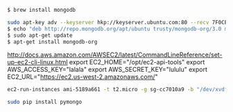 


```bash
$ brew install mongodb
```

```bash
sudo apt-key adv --keyserver hkp://keyserver.ubuntu.com:80 --recv 7F0CEB10
$ echo "deb http://repo.mongodb.org/apt/ubuntu trusty/mongodb-org/3.0 multiverse" | sudo tee /etc/apt/sources.list.d/mongodb-org-3.0.list
$ sudo apt-get update
$ apt-get install mongodb-org
```

http://docs.aws.amazon.com/AWSEC2/latest/CommandLineReference/set-up-ec2-cli-linux.html
export EC2_HOME="/opt/ec2-api-tools"
export AWS_ACCESS_KEY="lalala"
export AWS_SECRET_KEY="lululu"
export EC2_URL="https://ec2.us-west-2.amazonaws.com/"

```bash
ec2-run-instances ami-5189a661 -t t2.micro -g sg-cc7010a9 -b "/dev/xvdf=:200:false:io1:1000" -b "/dev/xvdg=:25:false:io1:250" -b "/dev/xvdh=:10:false:io1:100"
```

```bash
sudo pip install pymongo
```
